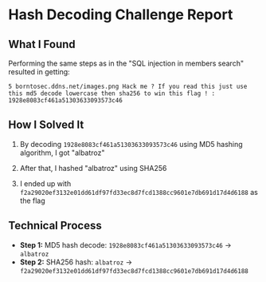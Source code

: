 # Hash Decoding Challenge Report

## What I Found

Performing the same steps as in the "SQL injection in members search" resulted in getting:

`5 borntosec.ddns.net/images.png Hack me ? If you read this just use this md5 decode lowercase then sha256 to win this flag ! : 1928e8083cf461a51303633093573c46`

## How I Solved It

1. By decoding `1928e8083cf461a51303633093573c46` using MD5 hashing algorithm, I got "albatroz"

2. After that, I hashed "albatroz" using SHA256

3. I ended up with `f2a29020ef3132e01dd61df97fd33ec8d7fcd1388cc9601e7db691d17d4d6188` as the flag

## Technical Process

- **Step 1:** MD5 hash decode: `1928e8083cf461a51303633093573c46` → `albatroz`
- **Step 2:** SHA256 hash: `albatroz` → `f2a29020ef3132e01dd61df97fd33ec8d7fcd1388cc9601e7db691d17d4d6188`